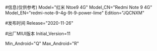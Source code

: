 #信息(仅供参考)
Model="红米 Ntoe9 4G"
Model_CN="Redmi Note 9 4G"
Model_EN="redmi-note-9-4g-9t-9-power-lime"
Edition="JQCNXM"

#发布时间
Release="2020-11-26"

#出厂MIUI版本
Initial_Version=11

Min_Android="Q"
Max_Android="R"
